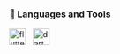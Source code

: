<p align="center">
  <a href="https://github.com/amin-khademi">
    </a>
</p>

### 🧰 Languages and Tools

<img align="left" alt="flutter" href="https://flutter.dev/" width="30px" style="padding-right:10px;" src="https://cdn.jsdelivr.net/gh/devicons/devicon/icons/flutter/flutter-original.svg"/>
<img align="left" alt="dart" width="30px" href="https://flutter.dev/" style="padding-right:10px;" src="https://cdn.jsdelivr.net/gh/devicons/devicon/icons/dart/dart-original-wordmark.svg"/>
<br />

#



<br />
<!--
**amin-khademi/amin-khademi** is a ✨ _special_ ✨ repository because its `README.md` (this file) appears on your GitHub profile.

Here are some ideas to get you started:

- 🔭 I’m currently working on ...
- 🌱 I’m currently learning ...
- 👯 I’m looking to collaborate on ...
- 🤔 I’m looking for help with ...
- 💬 Ask me about ...
- 📫 How to reach me: ...
- 😄 Pronouns: ...
- ⚡ Fun fact: ...
-->
